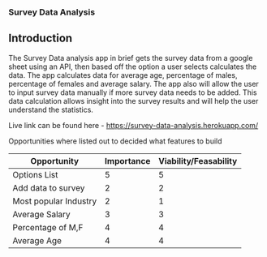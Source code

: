 ### Survey Data Analysis


## Introduction

The Survey Data analysis app in brief gets the survey data from a google sheet using an API, then based off the option a user selects calculates the data. The app calculates data for average age, percentage of males, percentage of females and average salary. The app also will allow the user to input survey data manually if more survey data needs to be added. This data calculation allows insight into the survey results and will help the user understand the statistics. 

Live link can be found here - https://survey-data-analysis.herokuapp.com/

Opportunities where listed out to decided what features to build

| Opportunity                          | Importance | Viability/Feasability |
| ------------------------------------ | ---------- | --------------------- | 
| Options List                         | 5          | 5                     | 
| Add data to survey                   | 2          | 2                     |
| Most popular Industry                | 2          | 1                     |
| Average Salary                       | 3          | 3                     |
| Percentage of M,F                    | 4          | 4                     | 
| Average Age                          | 4          | 4                     |
